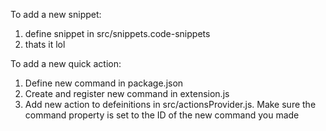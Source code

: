 To add a new snippet:

1. define snippet in src/snippets.code-snippets
2. thats it lol

To add a new quick action:

1. Define new command in package.json
2. Create and register new command in extension.js
3. Add new action to defeinitions in src/actionsProvider.js. Make sure the command property is set to the ID of the new command you made
